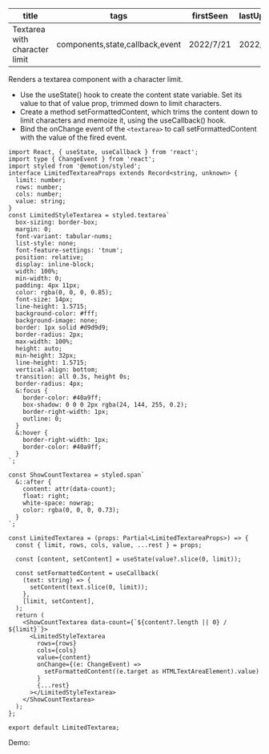 | title                         | tags                            | firstSeen | lastUpdated |
| ----------------------------- | ------------------------------- | --------- | ----------- |
| Textarea with character limit | components,state,callback,event | 2022/7/21 | 2022/7/21   |

Renders a textarea component with a character limit.

- Use the useState() hook to create the content state variable. Set its value to that of value prop, trimmed down to limit characters.
- Create a method setFormattedContent, which trims the content down to limit characters and memoize it, using the useCallback() hook.
- Bind the onChange event of the `<textarea>` to call setFormattedContent with the value of the fired event.

```tsx | pure
import React, { useState, useCallback } from 'react';
import type { ChangeEvent } from 'react';
import styled from '@emotion/styled';
interface LimitedTextareaProps extends Record<string, unknown> {
  limit: number;
  rows: number;
  cols: number;
  value: string;
}
const LimitedStyleTextarea = styled.textarea`
  box-sizing: border-box;
  margin: 0;
  font-variant: tabular-nums;
  list-style: none;
  font-feature-settings: 'tnum';
  position: relative;
  display: inline-block;
  width: 100%;
  min-width: 0;
  padding: 4px 11px;
  color: rgba(0, 0, 0, 0.85);
  font-size: 14px;
  line-height: 1.5715;
  background-color: #fff;
  background-image: none;
  border: 1px solid #d9d9d9;
  border-radius: 2px;
  max-width: 100%;
  height: auto;
  min-height: 32px;
  line-height: 1.5715;
  vertical-align: bottom;
  transition: all 0.3s, height 0s;
  border-radius: 4px;
  &:focus {
    border-color: #40a9ff;
    box-shadow: 0 0 0 2px rgba(24, 144, 255, 0.2);
    border-right-width: 1px;
    outline: 0;
  }
  &:hover {
    border-right-width: 1px;
    border-color: #40a9ff;
  }
`;

const ShowCountTextarea = styled.span`
  &::after {
    content: attr(data-count);
    float: right;
    white-space: nowrap;
    color: rgba(0, 0, 0, 0.73);
  }
`;

const LimitedTextarea = (props: Partial<LimitedTextareaProps>) => {
  const { limit, rows, cols, value, ...rest } = props;

  const [content, setContent] = useState(value?.slice(0, limit));

  const setFormattedContent = useCallback(
    (text: string) => {
      setContent(text.slice(0, limit));
    },
    [limit, setContent],
  );
  return (
    <ShowCountTextarea data-count={`${content?.length || 0} / ${limit}`}>
      <LimitedStyleTextarea
        rows={rows}
        cols={cols}
        value={content}
        onChange={(e: ChangeEvent) =>
          setFormattedContent((e.target as HTMLTextAreaElement).value)
        }
        {...rest}
      ></LimitedStyleTextarea>
    </ShowCountTextarea>
  );
};

export default LimitedTextarea;
```

Demo:

<code src="./Demo.tsx"></code>
